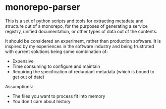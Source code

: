 # monorepo-parser

This is a set of python scripts and tools for extracting metadata and structure
out of a monorepo, for the purposes of generating a service registry, unified documentation, or other types of data out of the contents.

It should be considered an experiment, rather than production software. It is inspired by my experiences in the software industry and being frustrated with current solutions being some combination of:

- Expensive
- Time consuming to configure and maintain
- Requiring the specification of redundant metadata (which is bound to get out of date)

Assumptions:

- The files you want to process fit into memory
- You don't care about history
